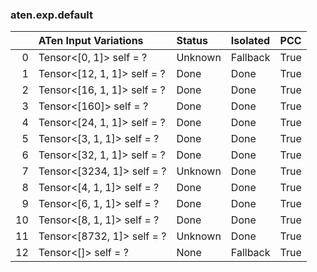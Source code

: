 ### aten.exp.default
|    | ATen Input Variations       | Status   | Isolated   | PCC   |
|---:|:----------------------------|:---------|:-----------|:------|
|  0 | Tensor<[0, 1]> self = ?     | Unknown  | Fallback   | True  |
|  1 | Tensor<[12, 1, 1]> self = ? | Done     | Done       | True  |
|  2 | Tensor<[16, 1, 1]> self = ? | Done     | Done       | True  |
|  3 | Tensor<[160]> self = ?      | Done     | Done       | True  |
|  4 | Tensor<[24, 1, 1]> self = ? | Done     | Done       | True  |
|  5 | Tensor<[3, 1, 1]> self = ?  | Done     | Done       | True  |
|  6 | Tensor<[32, 1, 1]> self = ? | Done     | Done       | True  |
|  7 | Tensor<[3234, 1]> self = ?  | Unknown  | Done       | True  |
|  8 | Tensor<[4, 1, 1]> self = ?  | Done     | Done       | True  |
|  9 | Tensor<[6, 1, 1]> self = ?  | Done     | Done       | True  |
| 10 | Tensor<[8, 1, 1]> self = ?  | Done     | Done       | True  |
| 11 | Tensor<[8732, 1]> self = ?  | Unknown  | Done       | True  |
| 12 | Tensor<[]> self = ?         | None     | Fallback   | True  |

